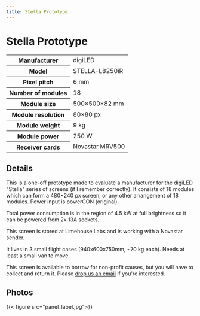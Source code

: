 ```yaml
---
title: Stella Prototype
---
```

# Stella Prototype

<table class="vertical">
<tr><th>Manufacturer</th><td>digiLED</td></tr>
<tr><th>Model</th><td>STELLA-L8250iR</td></tr>
<tr><th>Pixel pitch</th><td>6 mm</td></tr>
<tr><th>Number of modules</th><td>18</td></tr>
<tr><th>Module size</th><td>500×500×82 mm</td></tr>
<tr><th>Module resolution</th><td>80×80 px</td></tr>
<tr><th>Module weight</th><td>9 kg</td></tr>
<tr><th>Module power</th><td>250 W</td></tr>
<tr><th>Receiver cards</th><td>Novastar MRV500</td></tr>
</table>

## Details

This is a one-off prototype made to evaluate a manufacturer for the digiLED "Stella" series of screens (if I remember correctly). It consists of 18 modules which can form a 480×240 px screen, or any other arrangement of 18 modules. Power input is powerCON (original).

Total power consumption is in the region of 4.5 kW at full brightness so it can be powered from 2x 13A sockets.

This screen is stored at Limehouse Labs and is working with a Novastar sender.

It lives in 3 small flight cases (940x600x750mm, ~70 kg each). Needs at least a small van to move.

This screen is available to borrow for non-profit causes, but you will have to collect and return it. Please [drop us an email](mailto:ledscreens@limehouselabs.org) if you're interested.

## Photos

{{< figure src="panel_label.jpg">}}
